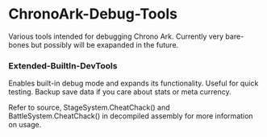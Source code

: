 # ChronoArk-Debug-Tools
Various tools intended for debugging Chrono Ark. Currently very bare-bones but possibly will be exapanded in the future.

### Extended-BuiltIn-DevTools
Enables built-in debug mode and expands its functionality. Useful for quick testing. Backup save data if you care about stats or meta currency.

Refer to source, StageSystem.CheatChack() and BattleSystem.CheatChack() in decompiled assembly for more information on usage.

